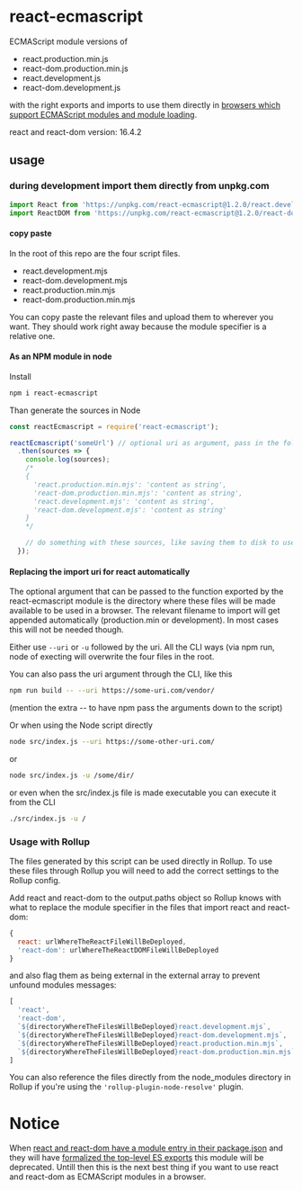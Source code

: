 # react-ecmascript

ECMAScript module versions of
- react.production.min.js
- react-dom.production.min.js
- react.development.js
- react-dom.development.js

with the right exports and imports to use them directly in [browsers which support ECMAScript modules and module loading](https://caniuse.com/#feat=es6-module).

react and react-dom version: 16.4.2

## usage

### during development import them directly from unpkg.com
```js
import React from 'https://unpkg.com/react-ecmascript@1.2.0/react.development.mjs';
import ReactDOM from 'https://unpkg.com/react-ecmascript@1.2.0/react-dom.development.mjs';
```

#### copy paste
In the root of this repo are the four script files.
- react.development.mjs
- react-dom.development.mjs
- react.production.min.mjs
- react-dom.production.min.mjs

You can copy paste the relevant files and upload them to wherever you want. They should work right away because the module specifier is a relative one.

#### As an NPM module in node
Install
```bash
npm i react-ecmascript
```

Than generate the sources in Node
```js
const reactEcmascript = require('react-ecmascript');

reactEcmascript('someUrl') // optional uri as argument, pass in the folder. the correct filename will get appended
  .then(sources => {
    console.log(sources);
    /*
    {
      'react.production.min.mjs': 'content as string',
      'react-dom.production.min.mjs': 'content as string',
      'react.development.mjs': 'content as string',
      'react-dom.development.mjs': 'content as string'
    }
    */

    // do something with these sources, like saving them to disk to use them in your project
  });
```


#### Replacing the import uri for react automatically
The optional argument that can be passed to the function exported by the react-ecmascript module is the directory where these files will be made available to be used in a browser. The relevant filename to import will get appended automatically (production.min or development). In most cases this will not be needed though.

Either use ```--uri``` or ```-u``` followed by the uri. All the CLI ways (via npm run, node of execting will overwrite the four files in the root.

You can also pass the uri argument through the CLI, like this
```bash
npm run build -- --uri https://some-uri.com/vendor/
```
(mention the extra -- to have npm pass the arguments down to the script)

Or when using the Node script directly
```bash
node src/index.js --uri https://some-other-uri.com/
```
or
```bash
node src/index.js -u /some/dir/
```

or even when the src/index.js file is made executable you can execute it from the CLI
```bash
./src/index.js -u /
```

### Usage with Rollup
The files generated by this script can be used directly in Rollup. To use these files through Rollup you will need to add the correct settings to the Rollup config.

Add react and react-dom to the output.paths object so Rollup knows with what to replace the module specifier in the files that import react and react-dom:
```js
{
  react: urlWhereTheReactFileWillBeDeployed,
  'react-dom': urlWhereTheReactDOMFileWillBeDeployed
}
```
and also flag them as being external in the external array to prevent unfound modules messages:
```js
[
  'react',
  'react-dom',
  `${directoryWhereTheFilesWillBeDeployed}react.development.mjs`,
  `${directoryWhereTheFilesWillBeDeployed}react-dom.development.mjs`,
  `${directoryWhereTheFilesWillBeDeployed}react.production.min.mjs`,
  `${directoryWhereTheFilesWillBeDeployed}react-dom.production.min.mjs`
]

```

You can also reference the files directly from the node_modules directory in Rollup if you're using the ```'rollup-plugin-node-resolve'``` plugin.


# Notice
When [react and react-dom have a module entry in their package.json](https://github.com/facebook/react/issues/10021) and they will have [formalized the top-level ES exports](https://github.com/facebook/react/issues/11503) this module will be deprecated. Untill then this is the next best thing if you want to use react and react-dom as ECMAScript modules in a browser.

